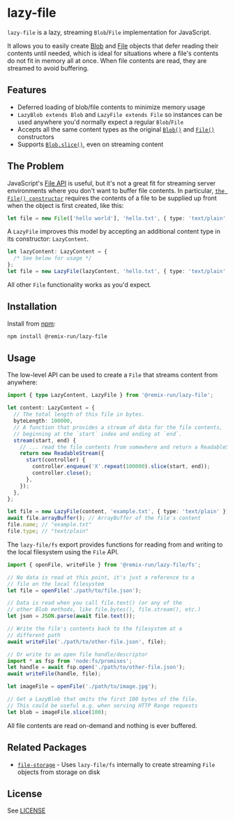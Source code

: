 # lazy-file

`lazy-file` is a lazy, streaming `Blob`/`File` implementation for JavaScript.

It allows you to easily create [Blob](https://developer.mozilla.org/en-US/docs/Web/API/Blob) and [File](https://developer.mozilla.org/en-US/docs/Web/API/File) objects that defer reading their contents until needed, which is ideal for situations where a file's contents do not fit in memory all at once. When file contents are read, they are streamed to avoid buffering.

## Features

- Deferred loading of blob/file contents to minimize memory usage
- `LazyBlob extends Blob` and `LazyFile extends File` so instances can be used anywhere you'd normally expect a regular `Blob`/`File`
- Accepts all the same content types as the original [`Blob()`](https://developer.mozilla.org/en-US/docs/Web/API/Blob/Blob) and [`File()`](https://developer.mozilla.org/en-US/docs/Web/API/File/File) constructors
- Supports [`Blob.slice()`](https://developer.mozilla.org/en-US/docs/Web/API/Blob/slice), even on streaming content

## The Problem

JavaScript's [File API](https://developer.mozilla.org/en-US/docs/Web/API/File) is useful, but it's not a great fit for streaming server environments where you don't want to buffer file contents. In particular, [`the File() constructor`](https://developer.mozilla.org/en-US/docs/Web/API/File/File) requires the contents of a file to be supplied up front when the object is first created, like this:

```ts
let file = new File(['hello world'], 'hello.txt', { type: 'text/plain' });
```

A `LazyFile` improves this model by accepting an additional content type in its constructor: `LazyContent`.

```ts
let lazyContent: LazyContent = {
  /* See below for usage */
};
let file = new LazyFile(lazyContent, 'hello.txt', { type: 'text/plain' });
```

All other `File` functionality works as you'd expect.

## Installation

Install from [npm](https://www.npmjs.com/):

```sh
npm install @remix-run/lazy-file
```

## Usage

The low-level API can be used to create a `File` that streams content from anywhere:

```ts
import { type LazyContent, LazyFile } from '@remix-run/lazy-file';

let content: LazyContent = {
  // The total length of this file in bytes.
  byteLength: 100000,
  // A function that provides a stream of data for the file contents,
  // beginning at the `start` index and ending at `end`.
  stream(start, end) {
    // ... read the file contents from somewhere and return a ReadableStream
    return new ReadableStream({
      start(controller) {
        controller.enqueue('X'.repeat(100000).slice(start, end));
        controller.close();
      },
    });
  },
};

let file = new LazyFile(content, 'example.txt', { type: 'text/plain' });
await file.arrayBuffer(); // ArrayBuffer of the file's content
file.name; // "example.txt"
file.type; // "text/plain"
```

The `lazy-file/fs` export provides functions for reading from and writing to the local filesystem using the `File` API.

```ts
import { openFile, writeFile } from '@remix-run/lazy-file/fs';

// No data is read at this point, it's just a reference to a
// file on the local filesystem
let file = openFile('./path/to/file.json');

// Data is read when you call file.text() (or any of the
// other Blob methods, like file.bytes(), file.stream(), etc.)
let json = JSON.parse(await file.text());

// Write the file's contents back to the filesystem at a
// different path
await writeFile('./path/to/other-file.json', file);

// Or write to an open file handle/descriptor
import * as fsp from 'node:fs/promises';
let handle = await fsp.open('./path/to/other-file.json');
await writeFile(handle, file);

let imageFile = openFile('./path/to/image.jpg');

// Get a LazyBlob that omits the first 100 bytes of the file.
// This could be useful e.g. when serving HTTP Range requests
let blob = imageFile.slice(100);
```

All file contents are read on-demand and nothing is ever buffered.

## Related Packages

- [`file-storage`](https://github.com/remix-run/remix/tree/v3/packages/file-storage) - Uses `lazy-file/fs` internally to create streaming `File` objects from storage on disk

## License

See [LICENSE](https://github.com/remix-run/remix/blob/v3/LICENSE)
